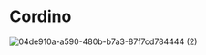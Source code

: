 # Cordino
![04de910a-a590-480b-b7a3-87f7cd784444 (2)](https://github.com/ErroujiOussama/Cordino/assets/107694414/fe834dad-f484-49ac-99ea-b73835e0873a)
